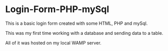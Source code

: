 # Login-Form-PHP-mySql

This is a basic login form created with some HTML, PHP and mySql. 

This was my first time working with a database and sending data to a table.

All of it was hosted on my local WAMP server.
